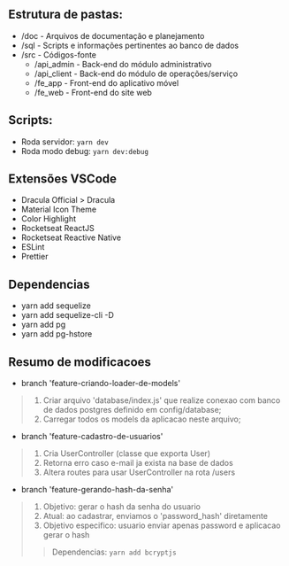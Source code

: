 ﻿
## Estrutura de pastas:

* /doc - Arquivos de documentação e planejamento
* /sql - Scripts e informações pertinentes ao banco de dados
* /src - Códigos-fonte
	* /api_admin - Back-end do módulo administrativo
	* /api_client - Back-end do módulo de operações/serviço
	* /fe_app - Front-end do aplicativo móvel
	* /fe_web - Front-end do site web

## Scripts:

  * Roda servidor: `yarn dev`
  * Roda modo debug: `yarn dev:debug`

## Extensões VSCode

* Dracula Official > Dracula
* Material Icon Theme
* Color Highlight
* Rocketseat ReactJS
* Rocketseat Reactive Native
* ESLint
* Prettier

## Dependencias

* yarn add sequelize
* yarn add sequelize-cli -D
* yarn add pg
* yarn add pg-hstore

## Resumo de modificacoes

* branch 'feature-criando-loader-de-models'
> 1. Criar arquivo 'database/index.js' que realize conexao com banco de dados postgres definido em config/database;
> 1. Carregar todos os models da aplicacao neste arquivo;

* branch 'feature-cadastro-de-usuarios'
> 1. Cria UserController (classe que exporta User)
> 1. Retorna erro caso e-mail ja exista na base de dados
> 1. Altera routes para usar UserController na rota /users

* branch 'feature-gerando-hash-da-senha'
> 1. Objetivo: gerar o hash da senha do usuario
> 1. Atual: ao cadastrar, enviamos o 'password_hash' diretamente
> 1. Objetivo especifico: usuario enviar apenas password e aplicacao gerar o hash
>> Dependencias:
>> `yarn add bcryptjs`
